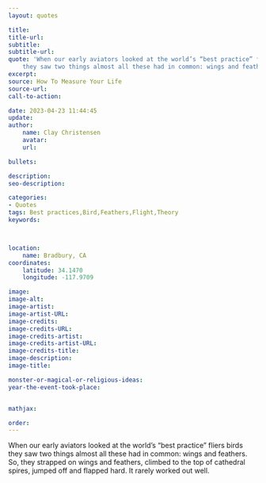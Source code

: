 ```yaml
---
layout: quotes

title:
title-url:
subtitle:
subtitle-url:
quote: 'When our early aviators looked at the world’s “best practice” fliers birds
    they saw two things almost all these had in common: wings and feathers.'
excerpt:
source: How To Measure Your Life
source-url:
call-to-action:

date: 2023-04-23 11:44:45
update:
author:
    name: Clay Christensen
    avatar:
    url:

bullets:

description:
seo-description:

categories:
- Quotes
tags: Best practices,Bird,Feathers,Flight,Theory
keywords:



location:
    name: Bradbury, CA
coordinates:
    latitude: 34.1470
    longitude: -117.9709

image:
image-alt:
image-artist:
image-artist-URL:
image-credits:
image-credits-URL:
image-credits-artist:
image-credits-artist-URL:
image-credits-title:
image-description:
image-title:

monster-or-magical-or-religious-ideas:
year-the-event-took-place:


mathjax:

order:
---
```

When our early aviators looked at the world’s “best practice” fliers birds they saw two things almost all these had in common: wings and feathers. So, they strapped on wings and feathers, climbed to the top of cathedral spires, jumped off and flapped hard. It rarely worked out well.
